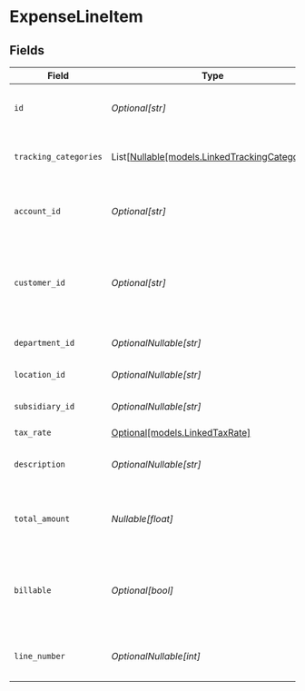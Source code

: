 # ExpenseLineItem


## Fields

| Field                                                                                | Type                                                                                 | Required                                                                             | Description                                                                          | Example                                                                              |
| ------------------------------------------------------------------------------------ | ------------------------------------------------------------------------------------ | ------------------------------------------------------------------------------------ | ------------------------------------------------------------------------------------ | ------------------------------------------------------------------------------------ |
| `id`                                                                                 | *Optional[str]*                                                                      | :heavy_minus_sign:                                                                   | A unique identifier for an object.                                                   | 12345                                                                                |
| `tracking_categories`                                                                | List[[Nullable[models.LinkedTrackingCategory]](../models/linkedtrackingcategory.md)] | :heavy_minus_sign:                                                                   | A list of linked tracking categories.                                                |                                                                                      |
| `account_id`                                                                         | *Optional[str]*                                                                      | :heavy_minus_sign:                                                                   | The unique identifier for the ledger account.                                        | 123456                                                                               |
| `customer_id`                                                                        | *Optional[str]*                                                                      | :heavy_minus_sign:                                                                   | The ID of the customer this expense item is linked to.                               | 12345                                                                                |
| `department_id`                                                                      | *OptionalNullable[str]*                                                              | :heavy_minus_sign:                                                                   | The ID of the department                                                             | 12345                                                                                |
| `location_id`                                                                        | *OptionalNullable[str]*                                                              | :heavy_minus_sign:                                                                   | The ID of the location                                                               | 12345                                                                                |
| `subsidiary_id`                                                                      | *OptionalNullable[str]*                                                              | :heavy_minus_sign:                                                                   | The ID of the subsidiary                                                             | 12345                                                                                |
| `tax_rate`                                                                           | [Optional[models.LinkedTaxRate]](../models/linkedtaxrate.md)                         | :heavy_minus_sign:                                                                   | N/A                                                                                  |                                                                                      |
| `description`                                                                        | *OptionalNullable[str]*                                                              | :heavy_minus_sign:                                                                   | The expense line item description                                                    | Travel US.                                                                           |
| `total_amount`                                                                       | *Nullable[float]*                                                                    | :heavy_check_mark:                                                                   | The total amount of the expense line item.                                           | 275                                                                                  |
| `billable`                                                                           | *Optional[bool]*                                                                     | :heavy_minus_sign:                                                                   | Boolean that indicates if the line item is billable or not.                          | true                                                                                 |
| `line_number`                                                                        | *OptionalNullable[int]*                                                              | :heavy_minus_sign:                                                                   | Line number of the resource                                                          | 1                                                                                    |